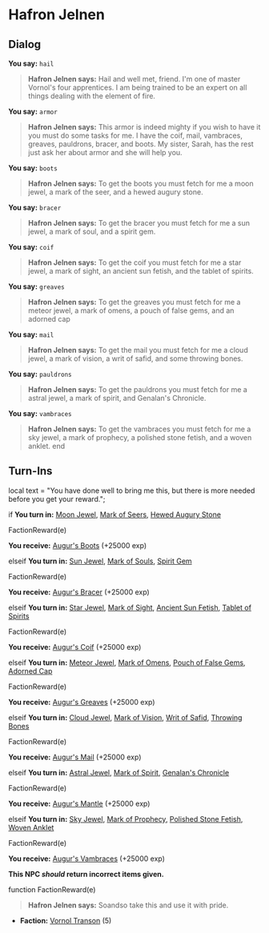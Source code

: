 # Hafron Jelnen
## Dialog

**You say:** `hail`



>**Hafron Jelnen says:** Hail and well met, friend.  I'm one of master Vornol's four apprentices.  I am being trained to be an expert on all things dealing with the element of fire.

**You say:** `armor`



>**Hafron Jelnen says:** This armor is indeed mighty if you wish to have it you must do some tasks for me. I have the coif, mail, vambraces, greaves, pauldrons, bracer, and boots. My sister, Sarah, has the rest just ask her about armor and she will help you.

**You say:** `boots`



>**Hafron Jelnen says:** To get the boots you must fetch for me a moon jewel, a mark of the seer, and a hewed augury stone.

**You say:** `bracer`



>**Hafron Jelnen says:** To get the bracer you must fetch for me a sun jewel, a mark of soul, and a spirit gem.

**You say:** `coif`



>**Hafron Jelnen says:** To get the coif you must fetch for me a star jewel, a mark of sight, an ancient sun fetish, and the tablet of spirits.

**You say:** `greaves`



>**Hafron Jelnen says:** To get the greaves you must fetch for me a meteor jewel, a mark of omens, a pouch of false gems, and an adorned cap

**You say:** `mail`



>**Hafron Jelnen says:** To get the mail you must fetch for me a cloud jewel, a mark of vision, a writ of safid, and some throwing bones.

**You say:** `pauldrons`



>**Hafron Jelnen says:** To get the pauldrons you must fetch for me a astral jewel, a mark of spirit, and Genalan's Chronicle.

**You say:** `vambraces`



>**Hafron Jelnen says:** To get the vambraces you must fetch for me a sky jewel, a mark of prophecy, a polished stone fetish, and a woven anklet.
end

## Turn-Ins



local text = "You have done well to bring me this, but there is more needed before you get your reward.";



if **You turn in:** [Moon Jewel](/item/4489), [Mark of Seers](/item/4936), [Hewed Augury Stone](/item/4937)


FactionReward(e)


 **You receive:**  [Augur's Boots](/item/3755) (+25000 exp)

elseif **You turn in:** [Sun Jewel](/item/4488), [Mark of Souls](/item/4934), [Spirit Gem](/item/4935)


FactionReward(e)


 **You receive:**  [Augur's Bracer](/item/3754) (+25000 exp)

elseif **You turn in:** [Star Jewel](/item/4490), [Mark of Sight](/item/4898), [Ancient Sun Fetish](/item/4899), [Tablet of Spirits](/item/4900)


FactionReward(e)


 **You receive:**  [Augur's Coif](/item/3749) (+25000 exp)

elseif **You turn in:** [Meteor Jewel](/item/4493), [Mark of Omens](/item/4929), [Pouch of False Gems](/item/4930), [Adorned Cap](/item/4931)


FactionReward(e)


 **You receive:**  [Augur's Greaves](/item/3752) (+25000 exp)

elseif **You turn in:** [Cloud Jewel](/item/4491), [Mark of Vision](/item/4908), [Writ of Safid](/item/4909), [Throwing Bones](/item/4910)


FactionReward(e)


 **You receive:**  [Augur's Mail](/item/3750) (+25000 exp)

elseif **You turn in:** [Astral Jewel](/item/4494), [Mark of Spirit](/item/4932), [Genalan's Chronicle](/item/4933)


FactionReward(e)


 **You receive:**  [Augur's Mantle](/item/3753) (+25000 exp)

elseif **You turn in:** [Sky Jewel](/item/4492), [Mark of Prophecy](/item/4918), [Polished Stone Fetish](/item/4927), [Woven Anklet](/item/4928)


FactionReward(e)


 **You receive:**  [Augur's Vambraces](/item/3751) (+25000 exp)

**This NPC *should* return incorrect items given.**

function FactionReward(e)

>**Hafron Jelnen says:** Soandso take this and use it with pride.

* __Faction:__ [Vornol Transon](/faction/1547) (5)
